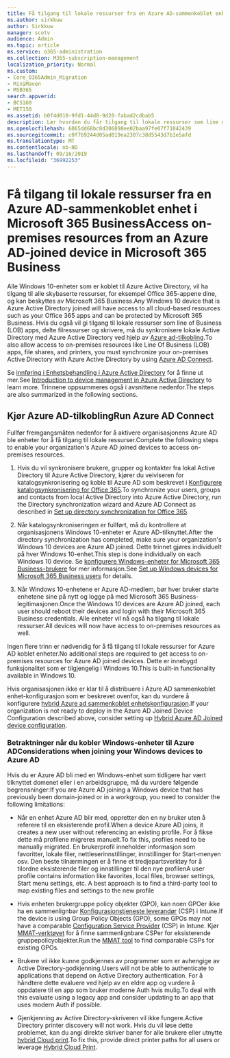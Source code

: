 ```yaml
---
title: Få tilgang til lokale ressurser fra en Azure AD-sammenkoblet enhet i Microsoft 365 Business
ms.author: sirkkuw
author: Sirkkuw
manager: scotv
audience: Admin
ms.topic: article
ms.service: o365-administration
ms.collection: M365-subscription-management
localization_priority: Normal
ms.custom:
- Core_O365Admin_Migration
- MiniMaven
- MSB365
search.appverid:
- BCS160
- MET150
ms.assetid: b0f4d010-9fd1-44d0-9d20-fabad2cdbab5
description: Lær hvordan du får tilgang til lokale ressurser som line of Business-apper, delte filressurser og skrivere fra en Azure Active Directory som er koblet til Windows 10-enheten.
ms.openlocfilehash: 6065dd68bc8d306898ee02baa97fe07f71042439
ms.sourcegitcommit: c0f769244d05ad019ea2307c38d5543d7b1e5afd
ms.translationtype: MT
ms.contentlocale: nb-NO
ms.lasthandoff: 09/16/2019
ms.locfileid: "36992253"
---
```

# <a name="access-on-premises-resources-from-an-azure-ad-joined-device-in-microsoft-365-business"></a><span data-ttu-id="609f2-103">Få tilgang til lokale ressurser fra en Azure AD-sammenkoblet enhet i Microsoft 365 Business</span><span class="sxs-lookup"><span data-stu-id="609f2-103">Access on-premises resources from an Azure AD-joined device in Microsoft 365 Business</span></span>

<span data-ttu-id="609f2-104">Alle Windows 10-enheter som er koblet til Azure Active Directory, vil ha tilgang til alle skybaserte ressurser, for eksempel Office 365-appene dine, og kan beskyttes av Microsoft 365 Business.</span><span class="sxs-lookup"><span data-stu-id="609f2-104">Any Windows 10 device that is Azure Active Directory joined will have access to all cloud-based resources such as your Office 365 apps and can be protected by Microsoft 365 Business.</span></span> <span data-ttu-id="609f2-105">Hvis du også vil gi tilgang til lokale ressurser som line of Business (LOB) apps, delte filressurser og skrivere, må du synkronisere lokale Active Directory med Azure Active Directory ved hjelp av [Azure ad-tilkobling](https://docs.microsoft.com/en-us/azure/active-directory/connect/active-directory-aadconnect).</span><span class="sxs-lookup"><span data-stu-id="609f2-105">To also allow access to on-premises resources like Line Of Business (LOB) apps, file shares, and printers, you must synchronize your on-premises Active Directory with Azure Active Directory by using [Azure AD Connect](https://docs.microsoft.com/en-us/azure/active-directory/connect/active-directory-aadconnect).</span></span> 

<span data-ttu-id="609f2-106">Se [innføring i Enhetsbehandling i Azure Active Directory](https://docs.microsoft.com/en-us/azure/active-directory/device-management-introduction) for å finne ut mer.</span><span class="sxs-lookup"><span data-stu-id="609f2-106">See [Introduction to device management in Azure Active Directory](https://docs.microsoft.com/en-us/azure/active-directory/device-management-introduction) to learn more.</span></span>
<span data-ttu-id="609f2-107">Trinnene oppsummeres også i avsnittene nedenfor.</span><span class="sxs-lookup"><span data-stu-id="609f2-107">The steps are also summarized in the following sections.</span></span>

## <a name="run-azure-ad-connect"></a><span data-ttu-id="609f2-108">Kjør Azure AD-tilkobling</span><span class="sxs-lookup"><span data-stu-id="609f2-108">Run Azure AD Connect</span></span>

<span data-ttu-id="609f2-109">Fullfør fremgangsmåten nedenfor for å aktivere organisasjonens Azure AD ble enheter for å få tilgang til lokale ressurser.</span><span class="sxs-lookup"><span data-stu-id="609f2-109">Complete the following steps to enable your organization's Azure AD joined devices to access on-premises resources.</span></span>
  
1. <span data-ttu-id="609f2-110">Hvis du vil synkronisere brukere, grupper og kontakter fra lokal Active Directory til Azure Active Directory, kjører du veiviseren for katalogsynkronisering og koble til Azure AD som beskrevet i [Konfigurere katalogsynkronisering for Office 365](https://support.office.com/article/1b3b5318-6977-42ed-b5c7-96fa74b08846).</span><span class="sxs-lookup"><span data-stu-id="609f2-110">To synchronize your users, groups and contacts from local Active Directory into Azure Active Directory, run the Directory synchronization wizard and Azure AD Connect as described in [Set up directory synchronization for Office 365](https://support.office.com/article/1b3b5318-6977-42ed-b5c7-96fa74b08846).</span></span>
    
2. <span data-ttu-id="609f2-111">Når katalogsynkroniseringen er fullført, må du kontrollere at organisasjonens Windows 10-enheter er Azure AD-tilknyttet.</span><span class="sxs-lookup"><span data-stu-id="609f2-111">After the directory synchronization has completed, make sure your organization's Windows 10 devices are Azure AD joined.</span></span> <span data-ttu-id="609f2-112">Dette trinnet gjøres individuelt på hver Windows 10-enhet.</span><span class="sxs-lookup"><span data-stu-id="609f2-112">This step is done individually on each Windows 10 device.</span></span> <span data-ttu-id="609f2-113">Se [konfigurere Windows-enheter for Microsoft 365 Business-brukere](set-up-windows-devices.md) for mer informasjon.</span><span class="sxs-lookup"><span data-stu-id="609f2-113">See [Set up Windows devices for Microsoft 365 Business users](set-up-windows-devices.md) for details.</span></span> 
    
3. <span data-ttu-id="609f2-114">Når Windows 10-enhetene er Azure AD-medlem, bør hver bruker starte enhetene sine på nytt og logge på med Microsoft 365 Business-legitimasjonen.</span><span class="sxs-lookup"><span data-stu-id="609f2-114">Once the Windows 10 devices are Azure AD joined, each user should reboot their devices and login with their Microsoft 365 Business credentials.</span></span> <span data-ttu-id="609f2-115">Alle enheter vil nå også ha tilgang til lokale ressurser.</span><span class="sxs-lookup"><span data-stu-id="609f2-115">All devices will now have access to on-premises resources as well.</span></span>
    
<span data-ttu-id="609f2-116">Ingen flere trinn er nødvendig for å få tilgang til lokale ressurser for Azure AD koblet enheter.</span><span class="sxs-lookup"><span data-stu-id="609f2-116">No additional steps are required to get access to on-premises resources for Azure AD joined devices.</span></span> <span data-ttu-id="609f2-117">Dette er innebygd funksjonalitet som er tilgjengelig i Windows 10.</span><span class="sxs-lookup"><span data-stu-id="609f2-117">This is built-in functionality available in Windows 10.</span></span> 
  
<span data-ttu-id="609f2-118">Hvis organisasjonen ikke er klar til å distribuere i Azure AD sammenkoblet enhet-konfigurasjon som er beskrevet ovenfor, kan du vurdere å konfigurere [hybrid Azure ad sammenkoblet enhetskonfigurasjon](manage-windows-devices.md).</span><span class="sxs-lookup"><span data-stu-id="609f2-118">If your organization is not ready to deploy in the Azure AD Joined Device Configuration described above, consider setting up [Hybrid Azure AD Joined device configuration](manage-windows-devices.md).</span></span>
  
### <a name="considerations-when-joining-your-windows-devices-to-azure-ad"></a><span data-ttu-id="609f2-119">Betraktninger når du kobler Windows-enheter til Azure AD</span><span class="sxs-lookup"><span data-stu-id="609f2-119">Considerations when joining your Windows devices to Azure AD</span></span>

<span data-ttu-id="609f2-120">Hvis du er Azure AD bli med en Windows-enhet som tidligere har vært tilknyttet domenet eller i en arbeidsgruppe, må du vurdere følgende begrensninger:</span><span class="sxs-lookup"><span data-stu-id="609f2-120">If you are Azure AD joining a Windows device that has previously been domain-joined or in a workgroup, you need to consider the following limitations:</span></span>
  
- <span data-ttu-id="609f2-121">Når en enhet Azure AD blir med, oppretter den en ny bruker uten å referere til en eksisterende profil.</span><span class="sxs-lookup"><span data-stu-id="609f2-121">When a device Azure AD joins, it creates a new user without referencing an existing profile.</span></span> <span data-ttu-id="609f2-122">For å fikse dette må profilene migreres manuelt.</span><span class="sxs-lookup"><span data-stu-id="609f2-122">To fix this, profiles need to be manually migrated.</span></span> <span data-ttu-id="609f2-123">En brukerprofil inneholder informasjon som favoritter, lokale filer, nettleserinnstillinger, innstillinger for Start-menyen osv. Den beste tilnærmingen er å finne et tredjepartsverktøy for å tilordne eksisterende filer og innstillinger til den nye profilen</span><span class="sxs-lookup"><span data-stu-id="609f2-123">A user profile contains information like favorites, local files, browser settings, Start menu settings, etc. A best approach is to find a third-party tool to map existing files and settings to the new profile</span></span>

- <span data-ttu-id="609f2-124">Hvis enheten brukergruppe policy objekter (GPO), kan noen GPOer ikke ha en sammenlignbar [Konfigurasjonstjeneste leverandør](https://docs.microsoft.com/windows/configuration/provisioning-packages/how-it-pros-can-use-configuration-service-providers) (CSP) i Intune.</span><span class="sxs-lookup"><span data-stu-id="609f2-124">If the device is using Group Policy Objects (GPO), some GPOs may not have a comparable [Configuration Service Provider](https://docs.microsoft.com/windows/configuration/provisioning-packages/how-it-pros-can-use-configuration-service-providers) (CSP) in Intune.</span></span> <span data-ttu-id="609f2-125">Kjør [MMAT-verktøyet](https://www.microsoft.com/download/details.aspx?id=45520) for å finne sammenlignbare CSPer for eksisterende gruppepolicyobjekter.</span><span class="sxs-lookup"><span data-stu-id="609f2-125">Run the [MMAT tool](https://www.microsoft.com/download/details.aspx?id=45520) to find comparable CSPs for existing GPOs.</span></span>

- <span data-ttu-id="609f2-126">Brukere vil ikke kunne godkjennes av programmer som er avhengige av Active Directory-godkjenning.</span><span class="sxs-lookup"><span data-stu-id="609f2-126">Users will not be able to authenticate to applications that depend on Active Directory authentication.</span></span> <span data-ttu-id="609f2-127">For å håndtere dette evaluere ved hjelp av en eldre app og vurdere å oppdatere til en app som bruker moderne Auth hvis mulig.</span><span class="sxs-lookup"><span data-stu-id="609f2-127">To deal with this evaluate using a legacy app and consider updating to an app that uses modern Auth if possible.</span></span>

- <span data-ttu-id="609f2-128">Gjenkjenning av Active Directory-skriveren vil ikke fungere.</span><span class="sxs-lookup"><span data-stu-id="609f2-128">Active Directory printer discovery will not work.</span></span> <span data-ttu-id="609f2-129">Hvis du vil løse dette problemet, kan du angi direkte skriver baner for alle brukere eller utnytte [hybrid Cloud print](https://docs.microsoft.com/windows-server/administration/hybrid-cloud-print/hybrid-cloud-print-deploy).</span><span class="sxs-lookup"><span data-stu-id="609f2-129">To fix this, provide direct printer paths for all users or leverage [Hybrid Cloud Print](https://docs.microsoft.com/windows-server/administration/hybrid-cloud-print/hybrid-cloud-print-deploy).</span></span>
